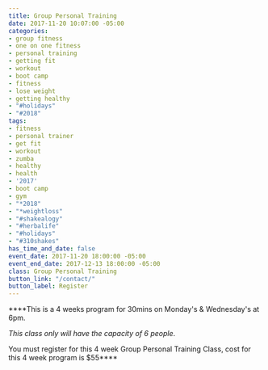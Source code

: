 ```yaml
---
title: Group Personal Training
date: 2017-11-20 10:07:00 -05:00
categories:
- group fitness
- one on one fitness
- personal training
- getting fit
- workout
- boot camp
- fitness
- lose weight
- getting healthy
- "#holidays"
- "#2018"
tags:
- fitness
- personal trainer
- get fit
- workout
- zumba
- healthy
- health
- '2017'
- boot camp
- gym
- "*2018"
- "*weightloss"
- "#shakealogy"
- "#herbalife"
- "#holidays"
- "#310shakes"
has_time_and_date: false
event_date: 2017-11-20 18:00:00 -05:00
event_end_date: 2017-12-13 18:00:00 -05:00
class: Group Personal Training
button_link: "/contact/"
button_label: Register
---
```


****This is a 4 weeks program for 30mins on Monday's & Wednesday's at 6pm. 

*This class only will have the capacity of 6 people*.

You must register for this 4 week Group Personal Training Class, cost for this 4 week program is $55****

